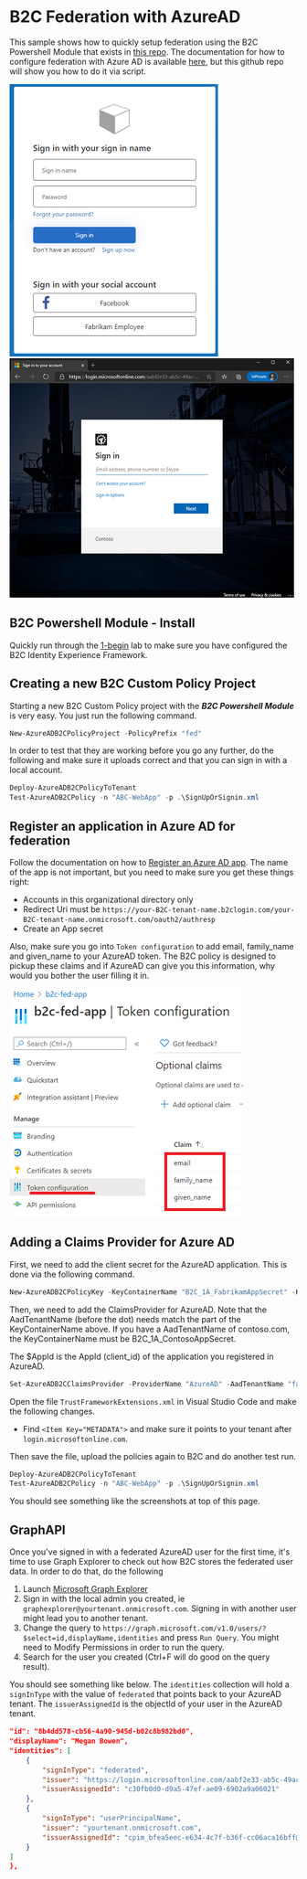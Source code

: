 # B2C Federation with AzureAD

This sample shows how to quickly setup federation using the B2C Powershell Module that exists in [this repo](https://github.com/cljung/AzureAD-B2C-scripts). The documentation for how to configure federation with Azure AD is available [here](https://docs.microsoft.com/en-us/azure/active-directory-b2c/identity-provider-azure-ad-single-tenant-custom), but this github repo will show you how to do it via script.

![AzureAD Claims Provider selectcion](/media/fed-page-1.png) ![AzureAD Signin page](/media/fed-page-2.png)


## B2C Powershell Module - Install
Quickly run through the [1-begin](./1-begin) lab to make sure you have configured the B2C Identity Experience Framework.

## Creating a new B2C Custom Policy Project

Starting a new B2C Custom Policy project with the ***B2C Powershell Module*** is very easy. You just run the following command.

```powershell
New-AzureADB2CPolicyProject -PolicyPrefix "fed"
```

In order to test that they are working before you go any further, do the following and make sure it uploads correct and that you can sign in with a local account.

```powershell
Deploy-AzureADB2CPolicyToTenant
Test-AzureADB2CPolicy -n "ABC-WebApp" -p .\SignUpOrSignin.xml
```

## Register an application in Azure AD for federation

Follow the documentation on how to [Register an Azure AD app](https://docs.microsoft.com/en-us/azure/active-directory-b2c/identity-provider-azure-ad-single-tenant-custom?tabs=app-reg-ga#register-an-azure-ad-app). The name of the app is not important, but you need to make sure you get these things right:

- Accounts in this organizational directory only
- Redirect Uri must be `https://your-B2C-tenant-name.b2clogin.com/your-B2C-tenant-name.onmicrosoft.com/oauth2/authresp`
- Create an App secret

Also, make sure you go into `Token configuration` to add email, family_name and given_name to your AzureAD token. The B2C policy is designed to pickup these claims and if AzureAD can give you this information, why would you bother the user filling it in.

![Token Configuration](/media/fed-page-3.png)

## Adding a Claims Provider for Azure AD

First, we need to add the client secret for the AzureAD application. This is done via the following command.

```powershell
New-AzureADB2CPolicyKey -KeyContainerName "B2C_1A_FabrikamAppSecret" -KeyType "secret" -KeyUse "sig" -Secret $yoursecret
```

Then, we need to add the ClaimsProvider for AzureAD. Note that the AadTenantName (before the dot) needs match the part of the KeyContainerName above. If you have a AadTenantName of contoso.com, the KeyContainerName must be B2C_1A_ContosoAppSecret. 

The $AppId is the AppId (client_id) of the application you registered in AzureAD.

```powershell
Set-AzureADB2CClaimsProvider -ProviderName "AzureAD" -AadTenantName "fabrikam.com" -client_id $AppId
```

Open the file `TrustFrameworkExtensions.xml` in Visual Studio Code and make the following changes.

- Find `<Item Key="METADATA">` and make sure it points to your tenant after `login.microsoftonline.com`.

Then save the file, upload the policies again to B2C and do another test run.  

```powershell
Deploy-AzureADB2CPolicyToTenant
Test-AzureADB2CPolicy -n "ABC-WebApp" -p .\SignUpOrSignin.xml
```

You should see something like the screenshots at top of this page.

## GraphAPI 

Once you've signed in with a federated AzureAD user for the first time, it's time to use Graph Explorer to check out how B2C stores the federated user data. In order to do that, do the following

1. Launch [Microsoft Graph Explorer](https://developer.microsoft.com/en-us/graph/graph-explorer)
1. Sign in with the local admin you created, ie `graphexplorer@yourtenant.onmicrosoft.com`. Signing in with another user might lead you to another tenant.
1. Change the query to `https://graph.microsoft.com/v1.0/users/?$select=id,displayName,identities` and press `Run Query`. You might need to Modify Permissions in order to run the query.
1. Search for the user you created (Ctrl+F will do good on the query result). 

You should see something like below. The `identities` collection will hold a `signInType` with the value of `federated` that points back to your AzureAD tenant. The `issuerAssignedId` is the objectId of your user in the AzureAD tenant. 

```json
"id": "8b4dd578-cb56-4a90-945d-b02c8b982bd0",
"displayName": "Megan Bowen",
"identities": [
    {
        "signInType": "federated",
        "issuer": "https://login.microsoftonline.com/aabf2e33-ab5c-49ac-8f62-81af9596e434/v2.0",
        "issuerAssignedId": "c30fb0d0-d9a5-47ef-ae09-6902a9a06021"
    },
    {
        "signInType": "userPrincipalName",
        "issuer": "yourtenant.onmicrosoft.com",
        "issuerAssignedId": "cpim_bfea5eec-e634-4c7f-b36f-cc06aca16bff@yourtenant.onmicrosoft.com"
    }
]
},
```